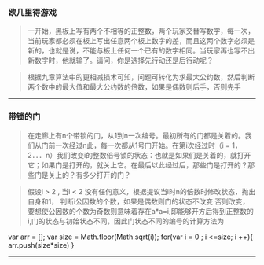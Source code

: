 
### 欧几里得游戏

>  一开始，黑板上写有两个不相等的正整数，两个玩家交替写数字，每一次，当前玩家都必须在板上写出任意两个板上数字的差，而且这两个数字必须是新的，也就是说，不能与板上任何一个已有的数字相同。当玩家再也写不出新数字时，他就输了。请问，你是选择先行动还是后行动呢？

>  根据九章算法中的更相减损术可知，问题可转化为求最大公约数，然后判断两个数中的最大值和最大公约数的倍数，如果是偶数则后手，否则先手

--------------------------------------------------------------------

### 带锁的门
> 在走廊上有n个带锁的门，从1到n一次编号。最初所有的门都是关着的。我们从门前一次经过n此，每一次都从1号门开始。在第i次经过时（i = 1，2．．．n）我们改变i的整数倍号锁的状态：也就是如果们是关着的，就打开它；如果门是打开的，就关上它。在最后以此经过后，那些门是打开的？那些门是关上的？有多少打开的门？

> 假设i > 2 , 当i \< 2 没有任何意义，根据提议当i时n的倍数时修改状态，抛出自身和1， 判断i公因数的个数，如果是偶数则门的状态不改变 否则改变，要想使公因数的个数为奇数则意味着存在a*a=i;即能够开方后得到正整数的i,门的状态与初始状态不同，因此门状态不同的编号的计算方法为

  var arr = [];
  var size = Math.floor(Math.sqrt(i));
  for(var i = 0 ; i <=size; i ++){
    arr.push(size*size)
  }

--------------------------------------------------------------------

